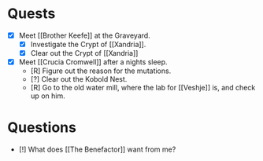 # Quests

- [X] Meet [[Brother Keefe]] at the Graveyard.
	- [X] Investigate the Crypt of [[Xandria]].
	- [X] Clear out the Crypt of [[Xandria]]

- [X] Meet [[Crucia Cromwell]] after a nights sleep.
	- [R] Figure out the reason for the mutations.
	- [?] Clear out the Kobold Nest.
	- [R] Go to the old water mill, where the lab for [[Veshje]] is, and check up on him.

# Questions

- [!] What does [[The Benefactor]] want from me?